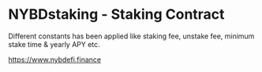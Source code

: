 # NYBDstaking - Staking Contract

Different constants has been applied like staking fee, unstake fee, minimum stake time & yearly APY etc.

https://www.nybdefi.finance


